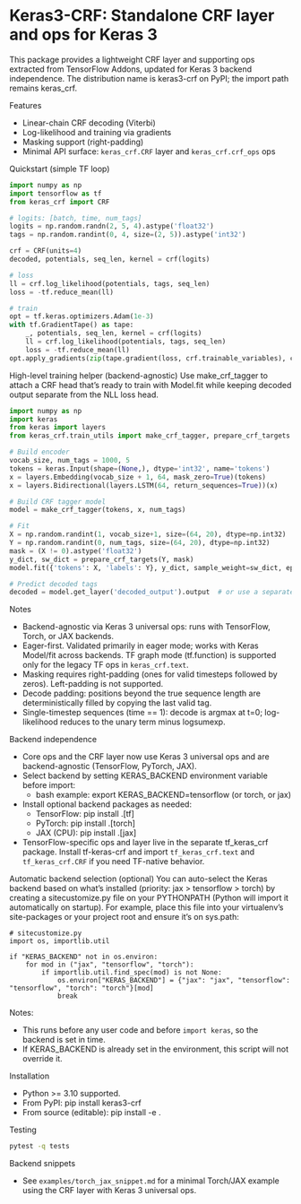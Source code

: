 # Keras3-CRF: Standalone CRF layer and ops for Keras 3

This package provides a lightweight CRF layer and supporting ops extracted from TensorFlow Addons, updated for Keras 3 backend independence. The distribution name is keras3-crf on PyPI; the import path remains keras_crf.

Features
- Linear-chain CRF decoding (Viterbi)
- Log-likelihood and training via gradients
- Masking support (right-padding)
- Minimal API surface: `keras_crf.CRF` layer and `keras_crf.crf_ops` ops

Quickstart (simple TF loop)
```python
import numpy as np
import tensorflow as tf
from keras_crf import CRF

# logits: [batch, time, num_tags]
logits = np.random.randn(2, 5, 4).astype('float32')
tags = np.random.randint(0, 4, size=(2, 5)).astype('int32')

crf = CRF(units=4)
decoded, potentials, seq_len, kernel = crf(logits)

# loss
ll = crf.log_likelihood(potentials, tags, seq_len)
loss = -tf.reduce_mean(ll)

# train
opt = tf.keras.optimizers.Adam(1e-3)
with tf.GradientTape() as tape:
    _, potentials, seq_len, kernel = crf(logits)
    ll = crf.log_likelihood(potentials, tags, seq_len)
    loss = -tf.reduce_mean(ll)
opt.apply_gradients(zip(tape.gradient(loss, crf.trainable_variables), crf.trainable_variables))
```

High-level training helper (backend-agnostic)
Use make_crf_tagger to attach a CRF head that’s ready to train with Model.fit while keeping decoded output separate from the NLL loss head.

```python
import numpy as np
import keras
from keras import layers
from keras_crf.train_utils import make_crf_tagger, prepare_crf_targets

# Build encoder
vocab_size, num_tags = 1000, 5
tokens = keras.Input(shape=(None,), dtype='int32', name='tokens')
x = layers.Embedding(vocab_size + 1, 64, mask_zero=True)(tokens)
x = layers.Bidirectional(layers.LSTM(64, return_sequences=True))(x)

# Build CRF tagger model
model = make_crf_tagger(tokens, x, num_tags)

# Fit
X = np.random.randint(1, vocab_size+1, size=(64, 20), dtype=np.int32)
Y = np.random.randint(0, num_tags, size=(64, 20), dtype=np.int32)
mask = (X != 0).astype('float32')
y_dict, sw_dict = prepare_crf_targets(Y, mask)
model.fit({'tokens': X, 'labels': Y}, y_dict, sample_weight=sw_dict, epochs=1)

# Predict decoded tags
decoded = model.get_layer('decoded_output').output  # or use a separate inference Model
```

Notes
- Backend-agnostic via Keras 3 universal ops: runs with TensorFlow, Torch, or JAX backends.
- Eager-first. Validated primarily in eager mode; works with Keras Model/fit across backends. TF graph mode (tf.function) is supported only for the legacy TF ops in `keras_crf.text`.
- Masking requires right-padding (ones for valid timesteps followed by zeros). Left-padding is not supported.
- Decode padding: positions beyond the true sequence length are deterministically filled by copying the last valid tag.
- Single-timestep sequences (time == 1): decode is argmax at t=0; log-likelihood reduces to the unary term minus logsumexp.

Backend independence
- Core ops and the CRF layer now use Keras 3 universal ops and are backend-agnostic (TensorFlow, PyTorch, JAX).
- Select backend by setting KERAS_BACKEND environment variable before import:
  - bash example: export KERAS_BACKEND=tensorflow (or torch, or jax)
- Install optional backend packages as needed:
  - TensorFlow: pip install .[tf]
  - PyTorch: pip install .[torch]
  - JAX (CPU): pip install .[jax]
- TensorFlow-specific ops and layer live in the separate tf_keras_crf package. Install tf-keras-crf and import `tf_keras_crf.text` and `tf_keras_crf.CRF` if you need TF-native behavior.

Automatic backend selection (optional)
You can auto-select the Keras backend based on what’s installed (priority: jax > tensorflow > torch) by creating a sitecustomize.py file on your PYTHONPATH (Python will import it automatically on startup). For example, place this file into your virtualenv’s site-packages or your project root and ensure it’s on sys.path:

```
# sitecustomize.py
import os, importlib.util

if "KERAS_BACKEND" not in os.environ:
    for mod in ("jax", "tensorflow", "torch"):
        if importlib.util.find_spec(mod) is not None:
            os.environ["KERAS_BACKEND"] = {"jax": "jax", "tensorflow": "tensorflow", "torch": "torch"}[mod]
            break
```

Notes:
- This runs before any user code and before `import keras`, so the backend is set in time.
- If KERAS_BACKEND is already set in the environment, this script will not override it.

Installation
- Python >= 3.10 supported.
- From PyPI: pip install keras3-crf
- From source (editable): pip install -e .

Testing
```bash
pytest -q tests
```

Backend snippets
- See `examples/torch_jax_snippet.md` for a minimal Torch/JAX example using the CRF layer with Keras 3 universal ops.

